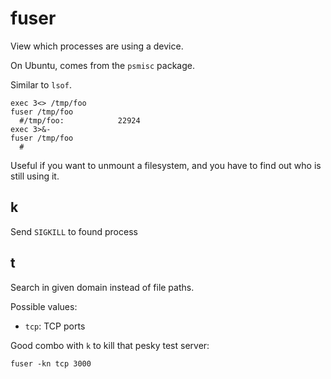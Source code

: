 # fuser

View which processes are using a device.

On Ubuntu, comes from the `psmisc` package.

Similar to `lsof`.

    exec 3<> /tmp/foo
    fuser /tmp/foo
      #/tmp/foo:            22924
    exec 3>&-
    fuser /tmp/foo
      #

Useful if you want to unmount a filesystem, and you have to find out who is still using it.

## k

Send `SIGKILL` to found process

## t

Search in given domain instead of file paths.

Possible values:

- `tcp`: TCP ports

Good combo with `k` to kill that pesky test server:

    fuser -kn tcp 3000

